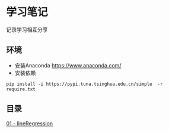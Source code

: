 # 学习笔记

记录学习相互分享

## 环境

* 安装Anaconda
  https://www.anaconda.com/
* 安装依赖

```shell
pip install -i https://pypi.tuna.tsinghua.edu.cn/simple  -r require.txt
```

## 目录

[01 - lineRegression](01lineRegression/01_01_lineRegression.ipynb)

